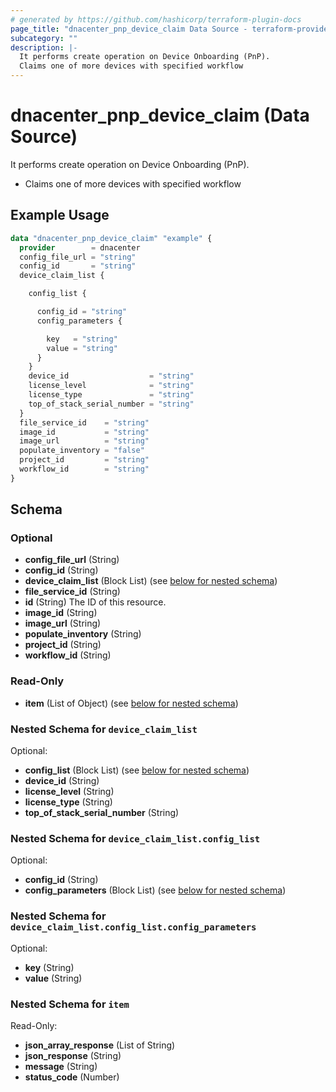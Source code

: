 ```yaml
---
# generated by https://github.com/hashicorp/terraform-plugin-docs
page_title: "dnacenter_pnp_device_claim Data Source - terraform-provider-dnacenter"
subcategory: ""
description: |-
  It performs create operation on Device Onboarding (PnP).
  Claims one of more devices with specified workflow
---
```


# dnacenter_pnp_device_claim (Data Source)

It performs create operation on Device Onboarding (PnP).

- Claims one of more devices with specified workflow

## Example Usage

```terraform
data "dnacenter_pnp_device_claim" "example" {
  provider        = dnacenter
  config_file_url = "string"
  config_id       = "string"
  device_claim_list {

    config_list {

      config_id = "string"
      config_parameters {

        key   = "string"
        value = "string"
      }
    }
    device_id                  = "string"
    license_level              = "string"
    license_type               = "string"
    top_of_stack_serial_number = "string"
  }
  file_service_id    = "string"
  image_id           = "string"
  image_url          = "string"
  populate_inventory = "false"
  project_id         = "string"
  workflow_id        = "string"
}
```

<!-- schema generated by tfplugindocs -->
## Schema

### Optional

- **config_file_url** (String)
- **config_id** (String)
- **device_claim_list** (Block List) (see [below for nested schema](#nestedblock--device_claim_list))
- **file_service_id** (String)
- **id** (String) The ID of this resource.
- **image_id** (String)
- **image_url** (String)
- **populate_inventory** (String)
- **project_id** (String)
- **workflow_id** (String)

### Read-Only

- **item** (List of Object) (see [below for nested schema](#nestedatt--item))

<a id="nestedblock--device_claim_list"></a>
### Nested Schema for `device_claim_list`

Optional:

- **config_list** (Block List) (see [below for nested schema](#nestedblock--device_claim_list--config_list))
- **device_id** (String)
- **license_level** (String)
- **license_type** (String)
- **top_of_stack_serial_number** (String)

<a id="nestedblock--device_claim_list--config_list"></a>
### Nested Schema for `device_claim_list.config_list`

Optional:

- **config_id** (String)
- **config_parameters** (Block List) (see [below for nested schema](#nestedblock--device_claim_list--config_list--config_parameters))

<a id="nestedblock--device_claim_list--config_list--config_parameters"></a>
### Nested Schema for `device_claim_list.config_list.config_parameters`

Optional:

- **key** (String)
- **value** (String)




<a id="nestedatt--item"></a>
### Nested Schema for `item`

Read-Only:

- **json_array_response** (List of String)
- **json_response** (String)
- **message** (String)
- **status_code** (Number)


